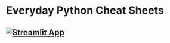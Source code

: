 # Everyday Python Cheat Sheets
## [![Streamlit App](https://static.streamlit.io/badges/streamlit_badge_black_white.svg)](https://everyday-python.streamlit.app/)